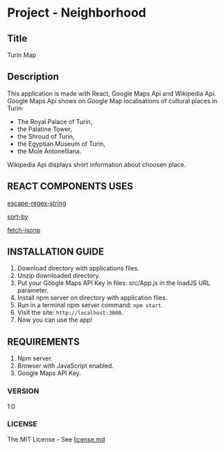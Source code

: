 # Project - Neighborhood

## Title

Turin Map

## Description

This application is made with React, Google Maps Api and Wikipedia Api.</br>
Google Maps Api shows on Google Map localisations of cultural places in Turin:
- The Royal Palace of Turin,
- the Palatine Tower,
- the Shroud of Turin,
- the Egyptian Museum of Turin,
- the Mole Antonelliana.

Wikipedia Api displays short information about choosen place.

## REACT COMPONENTS USES

[escape-regex-string](https://www.npmjs.com/package/escape-regex-string)

[sort-by](https://www.npmjs.com/package/sort-by)

[fetch-jsonp](https://github.com/camsong/fetch-jsonp)

## INSTALLATION GUIDE

1. Download directory with applications files.
2. Unzip downloaded directory.
3. Put your Google Maps API Key in files: src/App.js in the loadJS URL parameter.
4. Install npm server on directory with application files.
5. Run in a terminal npm server command: `npm start`.
6. Visit the site: `http://localhost:3000`.
7. Now you can use the app!

## REQUIREMENTS

1. Npm server.
2. Browser with JavaScript enabled.
3. Google Maps API Key.

### VERSION

1.0

### LICENSE

The MIT License - See [license.md](https://github.com/IoClaud/fend-neighborhood-map/blob/master/license/License.md)
